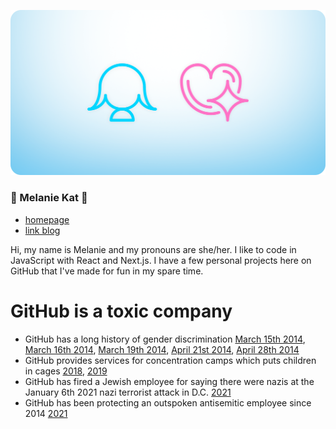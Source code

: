 ![melkat icon + girlfriend technology icons in a header image](https://github.com/ZicklePop/ZicklePop/blob/main/header.png?raw=true)

### 🌸 Melanie Kat 🌸

- [homepage](https://melaniekat.com)
- [link blog](https://melkat.link)

Hi, my name is Melanie and my pronouns are she/her. I like to code in JavaScript with React and Next.js. I have a few personal projects here on GitHub that I've made for fun in my spare time.


# GitHub is a toxic company

- GitHub has a long history of gender discrimination [March 15th 2014](https://www.theverge.com/2014/3/15/5512462/github-developer-leaves-alleging-gender-harassment), [March 16th 2014](https://www.theverge.com/2014/3/16/5514356/queen-of-github-details-alleged-gender-harassment), [March 19th 2014](https://www.theverge.com/2014/3/19/5526574/github-sexism-scandal-julie-ann-horvath), [April 21st 2014](https://www.theverge.com/2014/4/21/5637282/co-founder-is-out-at-github-after-investigation-into-harassment-claims-horvath-tom-preston-warner), [April 28th 2014](https://www.theverge.com/2014/4/28/5662174/github-apologizes-for-vagueness-reveals-new-details-about-sexism)
- GitHub provides services for concentration camps which puts children in cages [2018](https://github.com/selfagency/microsoft-drop-ice), [2019](https://www.theverge.com/2019/10/9/20906213/github-ice-microsoft-software-email-contract-immigration-nonprofit-donation)
- GitHub has fired a Jewish employee for saying there were nazis at the January 6th 2021 nazi terrorist attack in D.C. [2021](https://gizmodo.com/github-fired-a-jewish-employee-for-warning-that-nazis-1846047140)
- GitHub has been protecting an outspoken antisemitic employee since 2014 [2021](https://www.theverge.com/2021/1/15/22232766/github-employees-protest-jewish-employee-firing-warn-nazi)
